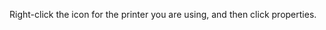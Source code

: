 <Token xmlns:xlink="http://www.w3.org/1999/xlink">Right-click the icon for the printer you are using, and then click <legacyBold xmlns="http://ddue.schemas.microsoft.com/authoring/2003/5">properties</legacyBold>.</Token>